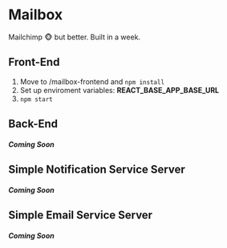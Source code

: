 # Mailbox
Mailchimp :monkey_face: but better. Built in a week. 

## Front-End

1. Move to /mailbox-frontend and `npm install`
2. Set up enviroment variables: **REACT_BASE_APP_BASE_URL**
3. `npm start`

## Back-End 

#### *Coming Soon*

## Simple Notification Service Server

#### *Coming Soon*

## Simple Email Service Server

#### *Coming Soon*
